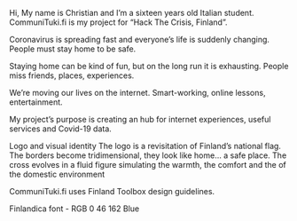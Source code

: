 Hi,
My name is Christian and I’m a sixteen years old Italian student. CommuniTuki.fi is my project for “Hack The Crisis, Finland”.

Coronavirus is spreading fast and everyone’s life is suddenly changing. People must stay home to be safe.

Staying home can be kind of fun, but on the long run it is exhausting. People miss friends, places, experiences.

We’re moving our lives on the internet. Smart-working, online lessons, entertainment.

My project’s purpose is creating an hub for internet experiences, useful services and Covid-19 data.

Logo and visual identity
The logo is a revisitation of Finland’s national flag. The borders become tridimensional, they look like home… a safe place. The cross evolves in a fluid figure simulating the warmth, the comfort and the of the domestic environment

CommuniTuki.fi uses Finland Toolbox design guidelines.

Finlandica font - RGB 0 46 162 Blue
